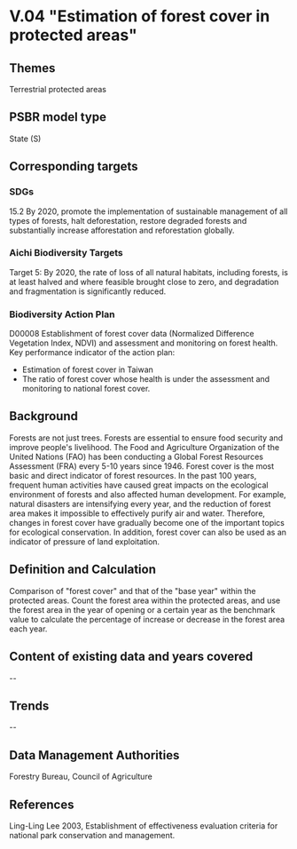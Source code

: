 # V.04 "Estimation of forest cover in protected areas"

<script type="text/javascript" src="http://cdn.mathjax.org/mathjax/latest/MathJax.js?config=TeX-AMS-MML_HTMLorMML"></script>

## Themes
Terrestrial protected areas
## PSBR model type
State (S)
## Corresponding targets
### SDGs
15.2 By 2020, promote the implementation of sustainable management of all types of forests, halt deforestation, restore degraded forests and substantially increase afforestation and reforestation globally.
### Aichi Biodiversity Targets
Target 5: By 2020, the rate of loss of all natural habitats, including forests, is at least halved and where feasible brought close to zero, and degradation and fragmentation is significantly reduced.
### Biodiversity Action Plan
D00008 Establishment of forest cover data (Normalized Difference Vegetation Index, NDVI) and assessment and monitoring on forest health. Key performance indicator of the action plan:
* Estimation of forest cover in Taiwan
* The ratio of forest cover whose health is under the assessment and monitoring to national forest cover.
## Background
Forests are not just trees. Forests are essential to ensure food security and improve people's livelihood. The Food and Agriculture Organization of the United Nations (FAO) has been conducting a Global Forest Resources Assessment (FRA) every 5-10 years since 1946. Forest cover is the most basic and direct indicator of forest resources. In the past 100 years, frequent human activities have caused great impacts on the ecological environment of forests and also affected human development. For example, natural disasters are intensifying every year, and the reduction of forest area makes it impossible to effectively purify air and water. Therefore, changes in forest cover have gradually become one of the important topics for ecological conservation. In addition, forest cover can also be used as an indicator of pressure of land exploitation.
## Definition and Calculation

Comparison of "forest cover" and that of the "base year" within the protected areas. Count the forest area within the protected areas, and use the forest area in the year of opening or a certain year as the benchmark value to calculate the percentage of increase or decrease in the forest area each year.

## Content of existing data and years covered
--
## Trends
--
## Data Management Authorities
Forestry Bureau, Council of Agriculture
## References
Ling-Ling Lee 2003, Establishment of effectiveness evaluation criteria for national park conservation and management.
